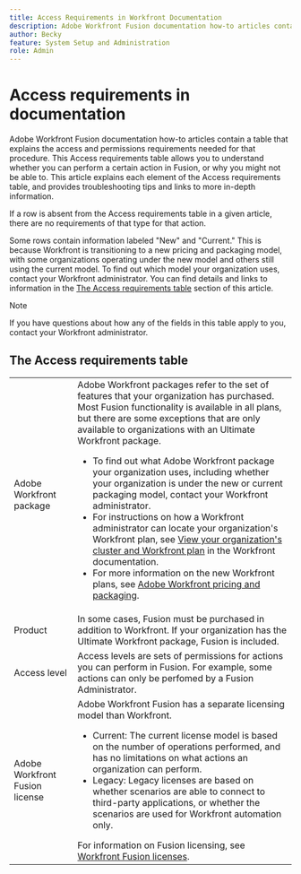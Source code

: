 ```yaml
---
title: Access Requirements in Workfront Documentation
description: Adobe Workfront Fusion documentation how-to articles contain a table that explains the access and permissions requirements needed for that procedure. This Access requirements table allows you to understand whether you can perform a certain action in Fusion, or why you might not be able to. This article explains each element of the Access requirements table, and provides troubleshooting tips and links to more in-depth information.
author: Becky
feature: System Setup and Administration
role: Admin
---
```

# Access requirements in documentation

Adobe Workfront Fusion documentation how-to articles contain a table that explains the access and permissions requirements needed for that procedure. This Access requirements table allows you to understand whether you can perform a certain action in Fusion, or why you might not be able to. This article explains each element of the Access requirements table, and provides troubleshooting tips and links to more in-depth information.

If a row is absent from the Access requirements table in a given article, there are no requirements of that type for that action.

Some rows contain information labeled "New" and "Current." This is because Workfront is transitioning to a new pricing and packaging model, with some organizations operating under the new model and others still using the current model. To find out which model your organization uses, contact your Workfront administrator. You can find details and links to information in the [The Access requirements table](#the-access-requirements-table) section of this article. 

>[!NOTE]
>
>If you have questions about how any of the fields in this table apply to you, contact your Workfront administrator.

## The Access requirements table

<table style="table-layout:auto"> 
 <col> 
 <col> 
 <tbody> 
  <tr> 
   <td role="rowheader">Adobe Workfront package 
   <td> Adobe Workfront packages refer to the set of features that your organization has purchased. Most Fusion functionality is available in all plans, but there are some exceptions that are only available to organizations with an Ultimate Workfront package. 
   <ul><li>To find out what Adobe Workfront package your organization uses, including whether your organization is under the new or current packaging model, contact your Workfront administrator.</li>
   <li>For instructions on how a Workfront administrator can locate your organization's Workfront plan, see <a href="https://experienceleague.adobe.com/en/docs/workfront/using/administration-and-setup/get-started-administration/firewall-overview#view-your-organization-s-cluster-and-workfront-plan" class="MCXref xref">View your organization's cluster and Workfront plan</a> in the Workfront documentation.</li><li>For more information on the new Workfront plans, see <a href="https://business.adobe.com/products/workfront/pricing.html">Adobe Workfront pricing and packaging</a>.</li></ul> </td> 
  </tr> 
  <tr> 
   <td role="rowheader">Product</td> 
   <td>In some cases, Fusion must be purchased in addition to Workfront. If your organization has the Ultimate Workfront package, Fusion is included.
  <tr> 
   <td role="rowheader">Access level</td> 
   <td> Access levels are sets of permissions for actions you can perform in Fusion. For example, some actions can only be perfomed by a Fusion Administrator. 
  <tr> 
   <td role="rowheader">Adobe Workfront Fusion license</td> 
   <td>Adobe Workfront Fusion has a separate licensing model than Workfront. 
   <ul><li>Current: The current license model is based on the number of operations performed, and has no limitations on what actions an organization can perform. </li>
   <li>Legacy: Legacy licenses are based on whether scenarios are able to connect to third-party applications, or whether the scenarios are used for Workfront automation only. </li>
   </ul>
   For information on Fusion licensing, see <a href="/help/workfront-fusion/set-up-and-manage-workfront-fusion/licensing-operations-overview/license-automation-vs-integration.md" class="MCXref xref">Workfront Fusion licenses</a>.
   </td> 
  </tr> 
 </tbody> 
</table>
